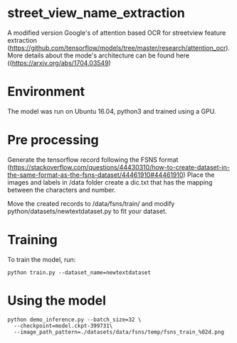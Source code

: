 # street_view_name_extraction

A modified version Google's of attention based OCR for streetview feature extraction (https://github.com/tensorflow/models/tree/master/research/attention_ocr). More details about the mode's architecture can be found here ((https://arxiv.org/abs/1704.03549)

# Environment

The model was run on Ubuntu 16.04, python3 and trained using a GPU.

# Pre processing

Generate the tensorflow record following the FSNS format (https://stackoverflow.com/questions/44430310/how-to-create-dataset-in-the-same-format-as-the-fsns-dataset/44461910#44461910)
Place the images and labels in /data folder create a dic.txt that has the mapping between the characters and number.

Move the created records to /data/fsns/train/ and modify python/datasets/newtextdataset.py to fit your dataset.

# Training

To train the model, run:
```
python train.py --dataset_name=newtextdataset
```
# Using the model
```
python demo_inference.py --batch_size=32 \
  --checkpoint=model.ckpt-399731\
  --image_path_pattern=./datasets/data/fsns/temp/fsns_train_%02d.png  
```
